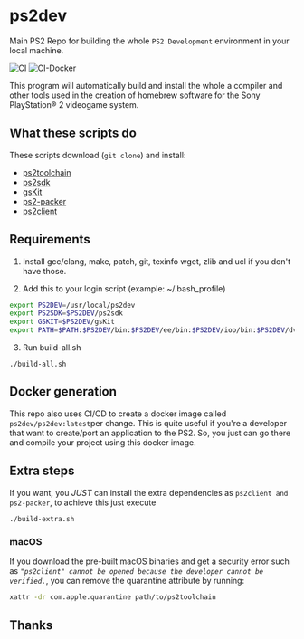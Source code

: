 # ps2dev
Main PS2 Repo for building the whole `PS2 Development` environment in your local machine.

![CI](https://github.com/ps2dev/ps2dev/workflows/CI/badge.svg)
![CI-Docker](https://github.com/ps2dev/ps2dev/workflows/CI-Docker/badge.svg)

This program will automatically build and install the whole a compiler and other tools used in the creation of homebrew software for the Sony PlayStation® 2 videogame system.

## What these scripts do

These scripts download (`git clone`) and install: 
- [ps2toolchain](https://github.com/ps2dev/ps2toolchain "ps2toolchain") 
- [ps2sdk](https://github.com/ps2dev/ps2sdk "ps2sdk") 
- [gsKit](https://github.com/ps2dev/gsKit "gsKit") 
- [ps2-packer](https://github.com/ps2dev/ps2-packer "ps2-packer") 
- [ps2client](https://github.com/ps2dev/ps2client "ps2client")

## Requirements

1. Install gcc/clang, make, patch, git, texinfo wget, zlib and ucl if you don't have those.

2. Add this to your login script (example: ~/.bash_profile)  
```bash
export PS2DEV=/usr/local/ps2dev
export PS2SDK=$PS2DEV/ps2sdk
export GSKIT=$PS2DEV/gsKit
export PATH=$PATH:$PS2DEV/bin:$PS2DEV/ee/bin:$PS2DEV/iop/bin:$PS2DEV/dvp/bin:$PS2SDK/bin
```

3. Run build-all.sh  
```
./build-all.sh
```

## Docker generation
This repo also uses CI/CD to create a docker image called `ps2dev/ps2dev:latest`per change. This is quite useful if you're a developer that want to create/port an application to the PS2. So, you just can go there and compile your project using this docker image.

## Extra steps
If you want, you *JUST* can install the extra dependencies as `ps2client and ps2-packer`, to achieve this just execute

```
./build-extra.sh
```

### macOS
If you download the pre-built macOS binaries and get a security error such as _`"ps2client" cannot be opened because the developer cannot be verified.`_, you can remove the quarantine attribute by running:

```bash
xattr -dr com.apple.quarantine path/to/ps2toolchain
```

## Thanks
